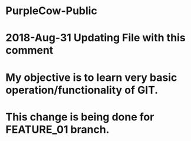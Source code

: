 # PurpleCow-Public
# 2018-Aug-31 Updating File with this comment
# My objective is to learn very basic operation/functionality of GIT.
# This change is being done for FEATURE_01 branch.
